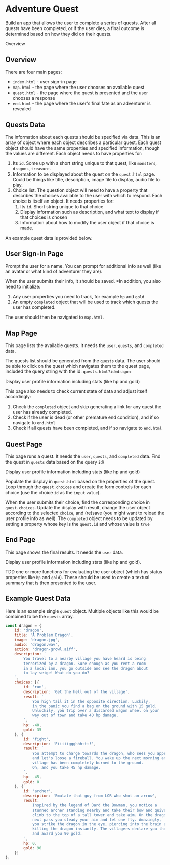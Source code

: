 # Adventure Quest

Build an app that allows the user to complete a series of quests. After all quests have been completed, or if the user dies, a final outcome is determined based on how they did on their quests.

Overview

## Overview

There are four main pages:

* `index.html` - user sign-in page 
* `map.html` - the page where the user chooses an available quest
* `quest.html` - the page where the quest is presented and the
user chooses a response
* `end.html` - the page where the user's final fate as an adventurer is revealed

## Quests Data

The information about each quests should be specified via data. This is an array of object where each object describes a particular quest. Each quest object should have the same properties and specified information, though the values are different. Each object needs to have properties for:

1. Its `id`. Some up with a short string unique to that quest, like `monsters`, `dragons`, `treasure`.
1. Information to be displayed about the quest on the `quest.html` page. Could be things like title, description, image file to display, audio file to play.
1. Choice list. The question object will need to have a property that describes the choices available to the user with which to respond. Each choice is itself an object. It needs properties for:
    1. Its `id`. Short string unique to that choice
    1. Display information such as description, and what text to display if that choices is chosen
    1. Information about how to modify the user object if that choice is made.

An example quest data is provided below.

## User Sign-in Page

Prompt the user for a name. You can prompt for additional info as well (like an avatar or what kind of adventurer they are).

When the user submits their info, it should be saved. *In addition, you also need to initialize:
1. Any user properties you need to track, for example `hp` and `gold`
1. An empty `completed` object that will be used to track which quests the user has completed. 

The user should then be navigated to `map.html`.

## Map Page

This page lists the available quests. It needs the `user`, `quests`, and `completed` data. 

The quests list should be generated from the `quests` data. The user should be able to click on the quest which navigates them to the quest page, included the query string with the id: `quests.html?id=dragon`

Display user profile information including stats (like hp and gold)

This page also needs to check current state of data and adjust itself accordingly:
1. Check the `completed` object and skip generating a link for any quest the user has already completed.
1. Check if the user is dead (or other premature end condition), and if so navigate to `end.html`
1. Check if all quests have been completed, and if so navigate to `end.html`

## Quest Page

This page runs a quest.  It needs the `user`, `quests`, and `completed` data. Find the quest in `quests` data based on the query `id`/

Display user profile information including stats (like hp and gold)

Populate the display in `quest.html` based on the properties of the quest. Loop through the `quest.choices` and create the form controls for each choice (use the choice `id` as the `input` `value`).

When the user submits their choice, find the corresponding choice in `quest.choices`. Update the display with result, change the user object according to the selected `choice`,
and (re)save (you might want to reload the user profile info as well). The `completed` object needs to be updated by setting a property whose key is the `quest.id` and whose value is `true`

## End Page

This page shows the final results.  It needs the `user` data.

Display user profile information including stats (like hp and gold).

TDD one or more functions for evaluating the user object (which has status properties like `hp` and `gold`). These should be used to create a textual summary that is then presented to the user.

## Example Quest Data

Here is an example single `quest` object. Multiple objects like this would be combined to be the `quests` array.

```js
const dragon = {
    id: 'dragon',
    title: 'A Problem Dragon',
    image: 'dragon.jpg',
    audio: 'dragon.wav',
    action: 'dragon-growl.aiff',
    description: `
        You travel to a nearby village you have heard is being
        terrorized by a dragon. Sure enough as you rent a room
        in a local inn, you go outside and see the dragon about
        to lay seige! What do you do?
    `,
    choices: [{
        id: 'run',
        description: 'Get the hell out of the village',
        result: `
            You high tail it in the opposite direction. Luckily,
            in the panic you find a bag on the ground with 15 gold.
            Unluckily, you trip over a discarded wagon wheel on your
            way out of town and take 40 hp damage. 
        `,
        hp: -40,
        gold: 35
    }, {
        id: 'fight',
        description: 'Fiiiiiggghhhttt!',
        result: `
            You attempt to charge towards the dragon, who sees you approach
            and let's loose a fireball. You wake up the next morning and the
            village has been completely burned to the ground.
            Oh, and you take 45 hp damage.
        `,
        hp: -45,
        gold: 0
    }, {
        id: 'archer',
        description: 'Emulate that guy from LOR who shot an arrow',
        result: `
            Inspired by the legend of Bard the Bowman, you notice a
            stunned archer standing nearby and take their bow and quiver,
            climb to the top of a tall tower and take aim. On the dragon's
            next pass you steady your aim and let one fly. Amazingly,
            you strike the dragon in the eye, piercing into the brain and
            killing the dragon instantly. The villagers declare you their hero
            and award you 90 gold.
        `,
        hp: 0,
        gold: 90
    }]
};
```